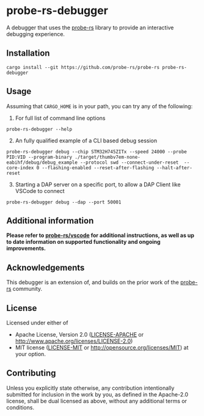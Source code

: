 # probe-rs-debugger

A debugger that uses the [probe-rs](https://github.com/probe-rs/probe-rs) library to provide an interactive debugging experience.

## Installation

```
cargo install --git https://github.com/probe-rs/probe-rs probe-rs-debugger
```

## Usage

Assuming that `CARGO_HOME` is in your path, you can try any of the following:

1. For full list of command line options

```
probe-rs-debugger --help
``` 

2. An fully qualified example of a CLI based debug session

```
probe-rs-debugger debug --chip STM32H745ZITx --speed 24000 --probe PID:VID --program-binary ./target/thumbv7em-none-eabihf/debug/debug_example --protocol swd --connect-under-reset  --core-index 0 --flashing-enabled --reset-after-flashing --halt-after-reset
```

3. Starting a DAP server on a specific port, to allow a DAP Client like VSCode to connect 

```
probe-rs-debugger debug --dap --port 50001
```

## Additional information

**Please refer to [probe-rs/vscode](https://github.com/probe-rs/vscode) for additional instructions, as well as up to date information on supported functionality and ongoing improvements.**

## Acknowledgements

This debugger is an extension of, and builds on the prior work of the [probe-rs](https://github.com/probe-rs) community.

## License

Licensed under either of

 * Apache License, Version 2.0 ([LICENSE-APACHE](LICENSE-APACHE) or
   http://www.apache.org/licenses/LICENSE-2.0)
 * MIT license ([LICENSE-MIT](LICENSE-MIT) or
   http://opensource.org/licenses/MIT) at your option.

## Contributing

Unless you explicitly state otherwise, any contribution intentionally submitted
for inclusion in the work by you, as defined in the Apache-2.0 license, shall
be dual licensed as above, without any additional terms or conditions.

